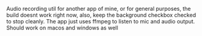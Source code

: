 Audio recording util for another app of mine, or for general purposes, the build doesnt work right now, also, keep the background checkbox checked to stop cleanly.
The app just uses ffmpeg to listen to mic and audio output. Should work on macos and windows as well